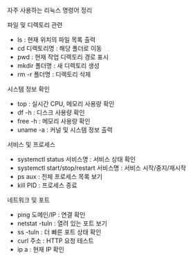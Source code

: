 자주 사용하는 리눅스 명령어 정리

파일 및 디렉토리 관련

- ls : 현재 위치의 파일 목록 출력  
- cd 디렉토리명 : 해당 폴더로 이동  
- pwd : 현재 작업 디렉토리 경로 표시  
- mkdir 폴더명 : 새 디렉토리 생성  
- rm -r 폴더명 : 디렉토리 삭제

시스템 정보 확인

- top : 실시간 CPU, 메모리 사용량 확인  
- df -h : 디스크 사용량 확인  
- free -h : 메모리 사용량 확인  
- uname -a : 커널 및 시스템 정보 출력

서비스 및 프로세스

- systemctl status 서비스명 : 서비스 상태 확인  
- systemctl start/stop/restart 서비스명 : 서비스 시작/중지/재시작  
- ps aux : 전체 프로세스 목록 보기  
- kill PID : 프로세스 종료

네트워크 및 포트

- ping 도메인/IP : 연결 확인  
- netstat -tuln : 열려 있는 포트 보기  
- ss -tuln : 더 빠른 포트 상태 확인  
- curl 주소 : HTTP 요청 테스트  
- ip a : 현재 IP 확인
